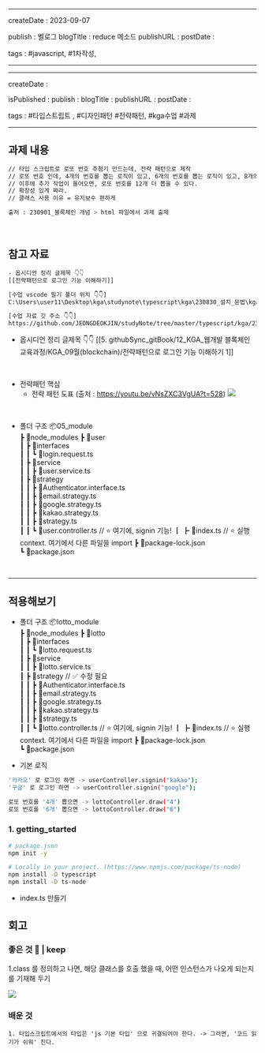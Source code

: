 

---
createDate : 2023-09-07

publish : 벨로그 
blogTitle : reduce 메소드 
publishURL : 
postDate : 

tags : #javascript, #1차작성, 

---

---
createDate : 

isPublished : 
publish : 
blogTitle : 
publishURL : 
postDate : 

tags : #타입스트립트 , #디자인패턴 #전략패턴, #kga수업 #과제

---




## 과제 내용 
``` bash
// 타입 스크립트로 로또 번호 추첨기 만드는데, 전략 패턴으로 제작
// 로또 번호 인데, 4개의 번호를 뽑는 로직이 있고, 6개의 번호를 뽑는 로직이 있고, 8개의 번호를 뽑는 로직이 있음. 
// 이후에 추가 작업이 들어오면, 로또 번호를 12개 더 뽑을 수 있다. 
// 확장성 있게 짜라. 
// 클래스 사용 이유 = 유지보수 편하게 

출처 : 230901_블록체인 개념 > html 파일에서 과제 출제 
```

<br>

## 참고 자료 
``` bash
- 옵시디언 정리 글제목 👇👇
[[전략패턴으로 로그인 기능 이해하기]]

[수업 vscode 필기 폴더 위치 👇👇] 
C:\Users\user11\Desktop\kga\studynote\typescript\kga\230830_설치_문법\kga_class\05_module

[수업 자료 깃 주소 👇👇]
https://github.com/JEONGDEOKJIN/studyNote/tree/master/typescript/kga/230830_%EC%84%A4%EC%B9%98_%EB%AC%B8%EB%B2%95/kga_class/05_module
```

- 옵시디언 정리 글제목 👇👇
[[5. githubSync_gitBook/12_KGA_웹개발 블록체인 교육과정/KGA_09월(blockchain)/전략패턴으로 로그인 기능 이해하기 1]]


<br>

- 전략패턴 핵심 
	- 전략 패턴 도표 (출처 : https://youtu.be/vNsZXC3VgUA?t=528)
![](https://i.imgur.com/cwYGJ1x.png)


<br>


- 폴더 구조 
📦05_module  
 ┣ 📂node_modules
 ┣ 📂user  
 ┃ ┣ 📂interfaces  
 ┃ ┃ ┗ 📜login.request.ts  
 ┃ ┣ 📂service  
 ┃ ┃ ┣ 📜user.service.ts  
 ┃ ┣ 📂strategy  
 ┃ ┃ ┣ 📜Authenticator.interface.ts  
 ┃ ┃ ┣ 📜email.strategy.ts  
 ┃ ┃ ┣ 📜google.strategy.ts  
 ┃ ┃ ┣ 📜kakao.strategy.ts  
 ┃ ┃ ┣ 📜strategy.ts  
 ┃ ┃ ┗ 📜user.controller.ts     // ⭐ 여기에, signin 기능! 
 ┃ ┣ 📜index.ts     // ⭐ 실행 context. 여기에서 다른 파일을 import 
 ┣ 📜package-lock.json  
 ┗ 📜package.json


<br>

---

## 적용해보기 

- 폴더 구조 
📦lotto_module  
 ┣ 📂node_modules
 ┣ 📂lotto  
 ┃ ┣ 📂interfaces  
 ┃ ┃ ┗ 📜lotto.request.ts  
 ┃ ┣ 📂service  
 ┃ ┃ ┣ 📜lotto.service.ts  
 ┃ ┣ 📂strategy     // ✅ 수정 필요   
 ┃ ┃ ┣ 📜Authenticator.interface.ts  
 ┃ ┃ ┣ 📜email.strategy.ts  
 ┃ ┃ ┣ 📜google.strategy.ts  
 ┃ ┃ ┣ 📜kakao.strategy.ts  
 ┃ ┃ ┣ 📜strategy.ts  
 ┃ ┃ ┗ 📜lotto.controller.ts     // ⭐ 여기에, signin 기능! 
 ┃ ┣ 📜index.ts     // ⭐ 실행 context. 여기에서 다른 파일을 import 
 ┣ 📜package-lock.json  
 ┗ 📜package.json



- 기본 로직 
``` bash
'카카오' 로 로그인 하면 -> userController.signin("kakao");
'구글' 로 로그인 하면 -> userController.signin("google");

로또 번호를 '4개' 뽑으면 -> lottoController.draw("4")
로또 번호를 '6개' 뽑으면 -> lottoController.draw("6")
```


### 1. getting_started 
``` sh
# package.json
npm init -y

# Locally in your project. (https://www.npmjs.com/package/ts-node)
npm install -D typescript
npm install -D ts-node

```



- index.ts 만들기 









## 회고 

### 좋은 것 🔵 | keep 

1.class 를 정의하고 나면, 해당 클래스를 호출 했을 때, 어떤 인스턴스가 나오게 되는지를 기재해 두기

![](https://i.imgur.com/HCrox7m.png)











### 배운 것 
```
1. 타입스크립트에서의 타입은 'js 기본 타입' 으로 귀결되어야 한다. -> 그러면, '코드 읽기가 쉬워' 진다. 



```



